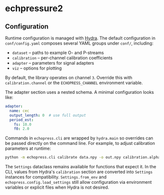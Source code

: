 # echpressure2

## Configuration

Runtime configuration is managed with [Hydra](https://hydra.cc).  The default
configuration in `conf/config.yaml` composes several YAML groups under
`conf/`, including:

* `dataset` – paths to example O- and P-streams
* `calibration` – per-channel calibration coefficients
* `adapter` – parameters for signal adapters
* `viz` – options for plotting

By default, the library operates on channel `3`. Override this with
`calibration.channel` or the `ECHOPRESS_CHANNEL` environment variable.

The adapter section uses a nested schema. A minimal configuration looks like:

```yaml
adapter:
  name: cec
  output_length: 0  # use full output
  period_est:
    fs: 10.0
    f0: 2.0
```

Commands in `echopress.cli` are wrapped by ``hydra.main`` so overrides can be
passed directly on the command line. For example, to adjust calibration
parameters at runtime:

```bash
python -m echopress.cli calibrate data.npy -o out.npy calibration.alpha=2.0
```

The `Settings` dataclass remains available for functions that expect it. In the
CLI, values from Hydra's ``calibration`` section are converted into ``Settings``
instances for compatibility. ``Settings.from_env`` and
``echopress.config.load_settings`` still allow configuration via environment
variables or explicit files when Hydra is not desired.
